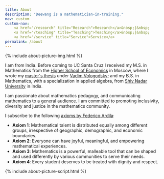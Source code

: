 ```yaml
---
title: About
description: "Deewang is a mathematician-in-training."  
nav: custom
custom-nav: 
    <a href="/research" title="Research">Research</a>&nbsp;|&nbsp;
    <a href="/teaching" title="Teaching">Teaching</a>&nbsp;|&nbsp;
    <a href="/service" title="Service">Service</a>
permalink: /about
--- 
```


{% include about-picture-img.html %}

I am from India. Before coming to UC Santa Cruz I received my M.S. in Mathematics from the [Higher School of Economics](https://math.hse.ru/en/) in Moscow, where I wrote my [master's thesis](https://www.hse.ru/en/edu/vkr/296285338) under [Vadim Vologodsky](https://www.hse.ru/en/org/persons/160474191); and my B.S. in Mathematics, with a specialization in applied algebra, from [Shiv Nadar University](https://math.snu.edu.in/) in India.

I am passionate about mathematics pedagogy, and communicating mathematics to a general audience. I am committed to promoting inclusivity, diversity and justice in the mathematics community.

I subscribe to the following [axioms by Federico Ardila](http://www.ams.org/publications/journals/notices/201610/rnoti-p1164.pdf):
* **Axiom 1**: Mathematical talent is distributed equally among different groups, irrespective of geographic, demographic, and economic boundaries.
* **Axiom 2**: Everyone can have joyful, meaningful, and empowering mathematical experiences.
* **Axiom 3**: Mathematics is a powerful, malleable tool that can be shaped and used differently by various communities to serve their needs.
* **Axiom 4**: Every student deserves to be treated with dignity and respect.

{% include about-picture-script.html %}